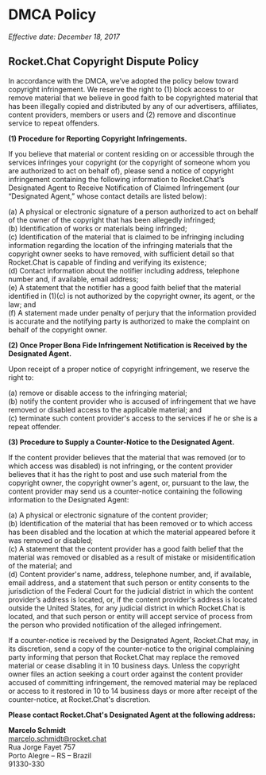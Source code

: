 # DMCA Policy

_Effective date: December 18, 2017_

## Rocket.Chat Copyright Dispute Policy

In accordance with the DMCA, we’ve adopted the policy below toward copyright infringement. We reserve the right to \(1\) block access to or remove material that we believe in good faith to be copyrighted material that has been illegally copied and distributed by any of our advertisers, affiliates, content providers, members or users and \(2\) remove and discontinue service to repeat offenders.

**\(1\) Procedure for Reporting Copyright Infringements.**

If you believe that material or content residing on or accessible through the services infringes your copyright \(or the copyright of someone whom you are authorized to act on behalf of\), please send a notice of copyright infringement containing the following information to Rocket.Chat’s Designated Agent to Receive Notification of Claimed Infringement \(our “Designated Agent,” whose contact details are listed below\):

\(a\) A physical or electronic signature of a person authorized to act on behalf of the owner of the copyright that has been allegedly infringed;  
 \(b\) Identification of works or materials being infringed;  
 \(c\) Identification of the material that is claimed to be infringing including information regarding the location of the infringing materials that the copyright owner seeks to have removed, with sufficient detail so that Rocket.Chat is capable of finding and verifying its existence;  
 \(d\) Contact information about the notifier including address, telephone number and, if available, email address;  
 \(e\) A statement that the notifier has a good faith belief that the material identified in \(1\)\(c\) is not authorized by the copyright owner, its agent, or the law; and  
 \(f\) A statement made under penalty of perjury that the information provided is accurate and the notifying party is authorized to make the complaint on behalf of the copyright owner.

**\(2\) Once Proper Bona Fide Infringement Notification is Received by the Designated Agent.**

Upon receipt of a proper notice of copyright infringement, we reserve the right to:

\(a\) remove or disable access to the infringing material;  
 \(b\) notify the content provider who is accused of infringement that we have removed or disabled access to the applicable material; and  
 \(c\) terminate such content provider's access to the services if he or she is a repeat offender.

**\(3\) Procedure to Supply a Counter-Notice to the Designated Agent.**

If the content provider believes that the material that was removed \(or to which access was disabled\) is not infringing, or the content provider believes that it has the right to post and use such material from the copyright owner, the copyright owner's agent, or, pursuant to the law, the content provider may send us a counter-notice containing the following information to the Designated Agent:

\(a\) A physical or electronic signature of the content provider;  
 \(b\) Identification of the material that has been removed or to which access has been disabled and the location at which the material appeared before it was removed or disabled;  
 \(c\) A statement that the content provider has a good faith belief that the material was removed or disabled as a result of mistake or misidentification of the material; and  
 \(d\) Content provider's name, address, telephone number, and, if available, email address, and a statement that such person or entity consents to the jurisdiction of the Federal Court for the judicial district in which the content provider’s address is located, or, if the content provider's address is located outside the United States, for any judicial district in which Rocket.Chat is located, and that such person or entity will accept service of process from the person who provided notification of the alleged infringement.

If a counter-notice is received by the Designated Agent, Rocket.Chat may, in its discretion, send a copy of the counter-notice to the original complaining party informing that person that Rocket.Chat may replace the removed material or cease disabling it in 10 business days. Unless the copyright owner files an action seeking a court order against the content provider accused of committing infringement, the removed material may be replaced or access to it restored in 10 to 14 business days or more after receipt of the counter-notice, at Rocket.Chat's discretion.

**Please contact Rocket.Chat's Designated Agent at the following address:**

**Marcelo Schmidt**  
 marcelo.schmidt@rocket.chat  
 Rua Jorge Fayet 757  
 Porto Alegre – RS – Brazil  
 91330-330

